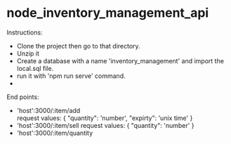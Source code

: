 # node_inventory_management_api

Instructions:
 - Clone the project then go to that directory.
 - Unzip it
 - Create a database with a name 'inventory_management' and import the local.sql file.
 - run it with 'npm run serve' command.
 - 


End points:
 - 'host':3000/:item/add  
    request values: 
    {
     "quantity": 'number',
     "expirty": 'unix time'
    }
 - 'host':3000/:item/sell
   request values: 
   { 
    "quantity": 'number'
   }
 - 'host':3000/:item/quantity 
